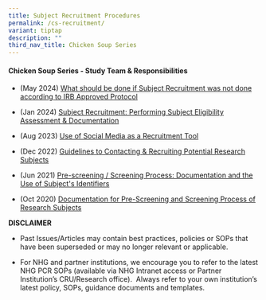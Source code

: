 ```yaml
---
title: Subject Recruitment Procedures
permalink: /cs-recruitment/
variant: tiptap
description: ""
third_nav_title: Chicken Soup Series
---
```

<h4><strong>Chicken Soup Series - Study Team &amp; Responsibilities</strong></h4>
<p></p>
<ul data-tight="true" class="tight">
<li>
<p>(May 2024) <a href="/files/Training Files 2CS/(15) Subj Recruit Procedures/May_24__What_Should_Be_Done_If_Subject_Recruitment_Was_Not_Done_According_To_IRB_Approved_Protocol.pdf" rel="noopener noreferrer nofollow" target="_blank">What should be done if Subject Recruitment was not done according to IRB Approved Protocol</a>
</p>
</li>
<li>
<p>(Jan 2024) <a href="/files/Training Files 2CS/(15) Subj Recruit Procedures/Jan_24__Subject_Recruitment_Performing_Subject_Eligibility_Assessment___Documentation.pdf" rel="noopener noreferrer nofollow" target="_blank">Subject Recruitment: Performing Subject Eligibility Assessment &amp; Documentation</a>
</p>
</li>
<li>
<p>(Aug 2023) <a href="/files/Training Files 2CS/(15) Subj Recruit Procedures/Aug_23__Use_of_Social_Media_As_a_Recruitment_Tool.pdf" rel="noopener noreferrer nofollow" target="_blank">Use of Social Media as a Recruitment Tool</a>
</p>
</li>
<li>
<p>(Dec 2022) <a href="/files/Training Files 2CS/(15) Subj Recruit Procedures/Dec_22__Guidelines_to_Contacting___Recruiting_Potential_Research_Subjects.pdf" rel="noopener noreferrer nofollow" target="_blank">Guidelines to Contacting &amp; Recruiting Potential Research Subjects</a>
</p>
</li>
<li>
<p>(Jun 2021) <a href="/files/Training Files 2CS/(15) Subj Recruit Procedures/Jun_21__Pre_screening__Screening_Process_Documentation_and_the_Use_of_Subject_s_Identifiers.pdf" rel="noopener noreferrer nofollow" target="_blank">Pre-screening / Screening Process: Documentation and the Use of Subject's Identifiers</a>
</p>
</li>
<li>
<p>(Oct 2020) <a href="/files/Training Files 2CS/(15) Subj Recruit Procedures/Oct_20__Documentation_for_Pre_Screening_and_Screening_Process_of_Research_Subjects.pdf" rel="noopener noreferrer nofollow" target="_blank">Documentation for Pre-Screening and Screening Process of Research Subjects</a>
</p>
</li>
</ul>
<p></p>
<p><strong>DISCLAIMER</strong>
</p>
<ul data-tight="true" class="tight">
<li>
<p>Past Issues/Articles may contain best practices, policies or SOPs that
have been superseded or may no longer relevant or applicable.</p>
</li>
<li>
<p>For NHG and partner institutions, we encourage you to refer to the latest
NHG PCR SOPs (available via NHG Intranet access or Partner Institution’s
CRU/Research office).&nbsp; Always refer to your own institution’s latest
policy, SOPs, guidance documents and templates.</p>
</li>
</ul>
<p></p>